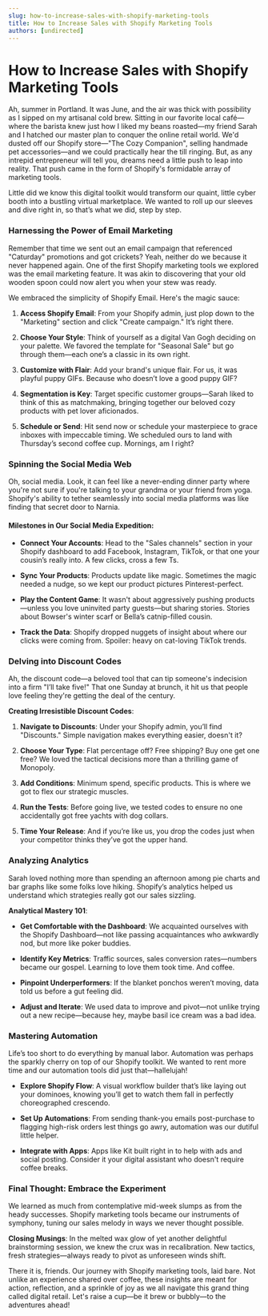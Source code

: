 ```yaml
---
slug: how-to-increase-sales-with-shopify-marketing-tools
title: How to Increase Sales with Shopify Marketing Tools
authors: [undirected]
---
```



# How to Increase Sales with Shopify Marketing Tools

Ah, summer in Portland. It was June, and the air was thick with possibility as I sipped on my artisanal cold brew. Sitting in our favorite local café—where the barista knew just how I liked my beans roasted—my friend Sarah and I hatched our master plan to conquer the online retail world. We'd dusted off our Shopify store—"The Cozy Companion", selling handmade pet accessories—and we could practically hear the till ringing. But, as any intrepid entrepreneur will tell you, dreams need a little push to leap into reality. That push came in the form of Shopify's formidable array of marketing tools. 

Little did we know this digital toolkit would transform our quaint, little cyber booth into a bustling virtual marketplace. We wanted to roll up our sleeves and dive right in, so that’s what we did, step by step.

### Harnessing the Power of Email Marketing

Remember that time we sent out an email campaign that referenced "Caturday" promotions and got crickets? Yeah, neither do we because it never happened again. One of the first Shopify marketing tools we explored was the email marketing feature. It was akin to discovering that your old wooden spoon could now alert you when your stew was ready. 

We embraced the simplicity of Shopify Email. Here's the magic sauce: 

1. **Access Shopify Email**: From your Shopify admin, just plop down to the "Marketing" section and click "Create campaign." It’s right there.
   
2. **Choose Your Style**: Think of yourself as a digital Van Gogh deciding on your palette. We favored the template for "Seasonal Sale" but go through them—each one’s a classic in its own right.

3. **Customize with Flair**: Add your brand's unique flair. For us, it was playful puppy GIFs. Because who doesn’t love a good puppy GIF?

4. **Segmentation is Key**: Target specific customer groups—Sarah liked to think of this as matchmaking, bringing together our beloved cozy products with pet lover aficionados.

5. **Schedule or Send**: Hit send now or schedule your masterpiece to grace inboxes with impeccable timing. We scheduled ours to land with Thursday’s second coffee cup. Mornings, am I right?

### Spinning the Social Media Web

Oh, social media. Look, it can feel like a never-ending dinner party where you're not sure if you're talking to your grandma or your friend from yoga. Shopify's ability to tether seamlessly into social media platforms was like finding that secret door to Narnia.

#### Milestones in Our Social Media Expedition:

- **Connect Your Accounts**: Head to the "Sales channels" section in your Shopify dashboard to add Facebook, Instagram, TikTok, or that one your cousin’s really into. A few clicks, cross a few Ts.
  
- **Sync Your Products**: Products update like magic. Sometimes the magic needed a nudge, so we kept our product pictures Pinterest-perfect.

- **Play the Content Game**: It wasn't about aggressively pushing products—unless you love uninvited party guests—but sharing stories. Stories about Bowser's winter scarf or Bella’s catnip-filled cousin.

- **Track the Data**: Shopify dropped nuggets of insight about where our clicks were coming from. Spoiler: heavy on cat-loving TikTok trends.

### Delving into Discount Codes

Ah, the discount code—a beloved tool that can tip someone's indecision into a firm "I’ll take five!" That one Sunday at brunch, it hit us that people love feeling they're getting the deal of the century.

**Creating Irresistible Discount Codes**:

1. **Navigate to Discounts**: Under your Shopify admin, you’ll find "Discounts." Simple navigation makes everything easier, doesn't it?

2. **Choose Your Type**: Flat percentage off? Free shipping? Buy one get one free? We loved the tactical decisions more than a thrilling game of Monopoly.

3. **Add Conditions**: Minimum spend, specific products. This is where we got to flex our strategic muscles.

4. **Run the Tests**: Before going live, we tested codes to ensure no one accidentally got free yachts with dog collars. 

5. **Time Your Release**: And if you’re like us, you drop the codes just when your competitor thinks they’ve got the upper hand.

### Analyzing Analytics

Sarah loved nothing more than spending an afternoon among pie charts and bar graphs like some folks love hiking. Shopify’s analytics helped us understand which strategies really got our sales sizzling.

**Analytical Mastery 101**:

- **Get Comfortable with the Dashboard**: We acquainted ourselves with the Shopify Dashboard—not like passing acquaintances who awkwardly nod, but more like poker buddies.

- **Identify Key Metrics**: Traffic sources, sales conversion rates—numbers became our gospel. Learning to love them took time. And coffee.

- **Pinpoint Underperformers**: If the blanket ponchos weren’t moving, data told us before a gut feeling did.

- **Adjust and Iterate**: We used data to improve and pivot—not unlike trying out a new recipe—because hey, maybe basil ice cream was a bad idea.

### Mastering Automation

Life’s too short to do everything by manual labor. Automation was perhaps the sparkly cherry on top of our Shopify toolkit. We wanted to rent more time and our automation tools did just that—hallelujah!

- **Explore Shopify Flow**: A visual workflow builder that’s like laying out your dominoes, knowing you’ll get to watch them fall in perfectly choreographed crescendo.

- **Set Up Automations**: From sending thank-you emails post-purchase to flagging high-risk orders lest things go awry, automation was our dutiful little helper.

- **Integrate with Apps**: Apps like Kit built right in to help with ads and social posting. Consider it your digital assistant who doesn't require coffee breaks.

### Final Thought: Embrace the Experiment

We learned as much from contemplative mid-week slumps as from the heady successes. Shopify marketing tools became our instruments of symphony, tuning our sales melody in ways we never thought possible.

**Closing Musings**: In the melted wax glow of yet another delightful brainstorming session, we knew the crux was in recalibration. New tactics, fresh strategies—always ready to pivot as unforeseen winds shift.

There it is, friends. Our journey with Shopify marketing tools, laid bare. Not unlike an experience shared over coffee, these insights are meant for action, reflection, and a sprinkle of joy as we all navigate this grand thing called digital retail. Let's raise a cup—be it brew or bubbly—to the adventures ahead!